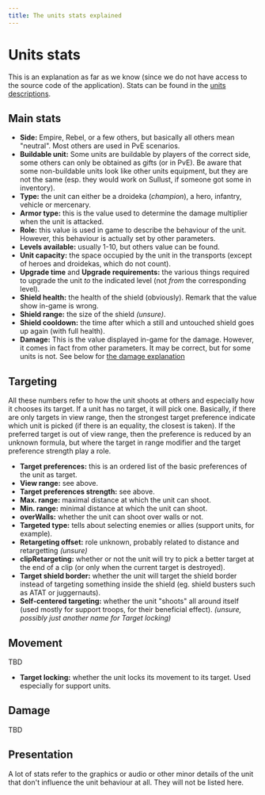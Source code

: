 ```yaml
---
title: The units stats explained
---
```

# Units stats

This is an explanation as far as we know (since we do not have access to the source code of the application). Stats can be found in the [units descriptions](unit.html).

## Main stats

  * **Side:** Empire, Rebel, or a few others, but basically all others mean "neutral". Most others are used in PvE scenarios.
  * **Buildable unit:** Some units are buildable by players of the correct side, some others can only be obtained as gifts (or in PvE). Be aware that some non-buildable units look like other units equipment, but they are not the same (esp. they would work on Sullust, if someone got some in inventory).
  * **Type:** the unit can either be a droideka (_champion_), a hero, infantry, vehicle or mercenary.
  * **Armor type:** this is the value used to determine the damage multiplier when the unit is attacked.
  * **Role:** this value is used in game to describe the behaviour of the unit. However, this behaviour is actually set by other parameters.
  * **Levels available:** usually 1-10, but others value can be found.
  * **Unit capacity:** the space occupied by the unit in the transports (except of heroes and droidekas, which do not count).
  * **Upgrade time** and **Upgrade requirements:** the various things required to upgrade the unit _to_ the indicated level (not _from_ the corresponding level).
  * **Shield health:** the health of the shield (obviously). Remark that the value show in-game is wrong.
  * **Shield range:** the size of the shield _(unsure)_.
  * **Shield cooldown:** the time after which a still and untouched shield goes up again (with full health).
  * **Damage:** This is the value displayed in-game for the damage. However, it comes in fact from other parameters. It may be correct, but for some units is not. See below for [the damage explanation](#damage)

## Targeting

All these numbers refer to how the unit shoots at others and especially
how it chooses its target. If a unit has no target, it will pick
one. Basically, if there are only targets in view range, then the
strongest target preference indicate which unit is picked (if there is
an equality, the closest is taken). If the preferred target is out of
view range, then the preference is reduced by an unknown formula, but
where the target in range modifier and the target preference strength
play a role.

  * **Target preferences:** this is an ordered list of the basic preferences of the unit as target.
  * **View range:** see above.
  * **Target preferences strength:** see above.
  * **Max. range:** maximal distance at which the unit can shoot.
  * **Min. range:** minimal distance at which the unit can shoot.
  * **overWalls:** whether the unit can shoot over walls or not.
  * **Targeted type:** tells about selecting enemies or allies (support units, for example).
  * **Retargeting offset:** role unknown, probably related to distance and retargetting _(unsure)_
  * **clipRetargeting:** whether or not the unit will try to pick a better target at the end of a clip (or only when the current target is destroyed).
  * **Target shield border:** whether the unit will target the shield border instead of targeting something inside the shield (eg. shield busters such as ATAT or juggernauts).
  * **Self-centered targeting:** whether the unit "shoots" all around itself (used mostly for support troops, for their beneficial effect). _(unsure, possibly just another name for Target locking)_

## Movement

TBD

  * **Target locking:** whether the unit locks its movement to its target. Used especially for support units.

## Damage

TBD

## Presentation

A lot of stats refer to the graphics or audio or other minor details of
the unit that don't influence the unit behaviour at all. They will not
be listed here.